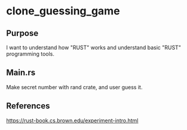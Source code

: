# clone_guessing_game
## Purpose
I want to understand how "RUST" works and understand basic "RUST" programming tools.
## Main.rs
Make secret number with rand crate, and user guess it.
## References
https://rust-book.cs.brown.edu/experiment-intro.html
